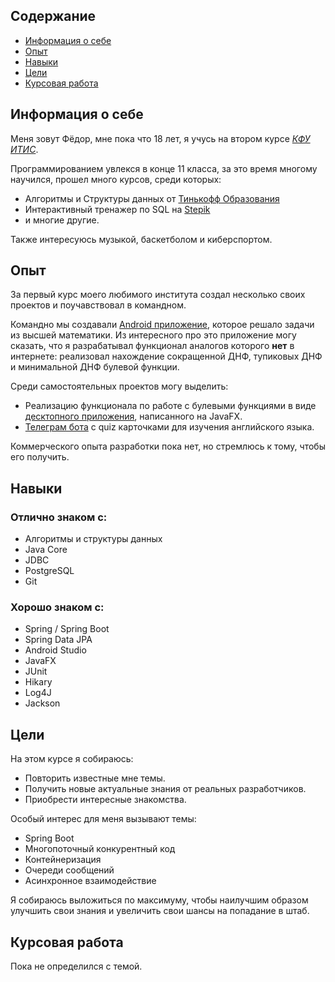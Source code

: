 ## Содержание

* [Информация о себе](#информация-о-себе)
* [Опыт](#опыт)
* [Навыки](#навыки)
* [Цели](#цели)
* [Курсовая работа](#курсовая-работа)

## Информация о себе

Меня зовут Фёдор, мне пока что 18 лет, я учусь на втором курсе [_КФУ ИТИС_](https://vk.com/itis_kfu?ysclid=m06vrqjhji821452020).

Программированием увлекся в конце 11 класса, за это время многому научился, прошел много курсов, среди которых:

- Алгоритмы и Структуры данных от [Тинькофф Образования](https://education.tbank.ru/?ysclid=m06vsnx4d4634166526)
- Интерактивный тренажер по SQL на [Stepik](https://stepik.org/cert/1896514)
- и многие другие.

Также интересуюсь музыкой, баскетболом и киберспортом.

## Опыт

За первый курс моего любимого института создал несколько своих проектов и поучавствовал в командном.

Командно мы создавали [Android приложение](https://github.com/ThePusketeers/MultiMathSolver), которое решало задачи из высшей математики. Из интересного про это приложение могу сказать, что я разрабатывал функционал аналогов которого **нет** в интернете: реализовал нахождение сокращенной ДНФ, тупиковых ДНФ и минимальной ДНФ булевой функции.

Среди самостоятельных проектов могу выделить:

- Реализацию функционала по работе с булевыми функциями в виде [десктопного приложения](https://github.com/feduuusha/BooleanOperationsApp), написанного на JavaFX.
- [Телеграм бота](https://github.com/feduuusha/EnglishWordsTelegramBot) с quiz карточками для изучения английского языка.

Коммерческого опыта разработки пока нет, но стремлюсь к тому, чтобы его получить.

## Навыки

### Отлично знаком с:

- Алгоритмы и структуры данных
- Java Core
- JDBC
- PostgreSQL
- Git

### Хорошо знаком с:

- Spring / Spring Boot
- Spring Data JPA
- Android Studio
- JavaFX
- JUnit
- Hikary
- Log4J
- Jackson

## Цели

На этом курсе я собираюсь:

- Повторить известные мне темы.
- Получить новые актуальные знания от реальных разработчиков.
- Приобрести интересные знакомства.

Особый интерес для меня вызывают темы:

- Spring Boot
- Многопоточный конкурентный код
- Контейнеризация
- Очереди сообщений
- Асинхронное взаимодействие

Я собираюсь выложиться по максимуму, чтобы наилучшим образом улучшить свои знания и увеличить свои шансы на попадание в штаб.

## Курсовая работа

Пока не определился с темой.

